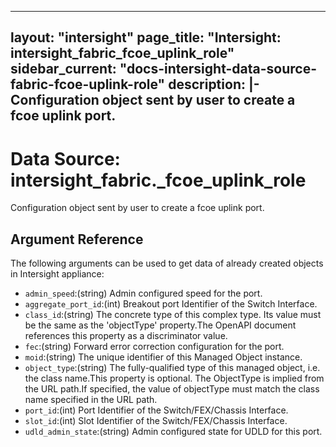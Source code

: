 
---
layout: "intersight"
page_title: "Intersight: intersight_fabric_fcoe_uplink_role"
sidebar_current: "docs-intersight-data-source-fabric-fcoe-uplink-role"
description: |-
Configuration object sent by user to create a fcoe uplink port.
---

# Data Source: intersight_fabric._fcoe_uplink_role
Configuration object sent by user to create a fcoe uplink port.
## Argument Reference
The following arguments can be used to get data of already created objects in Intersight appliance:
* `admin_speed`:(string) Admin configured speed for the port. 
* `aggregate_port_id`:(int) Breakout port Identifier of the Switch Interface. 
* `class_id`:(string) The concrete type of this complex type. Its value must be the same as the 'objectType' property.The OpenAPI document references this property as a discriminator value. 
* `fec`:(string) Forward error correction configuration for the port. 
* `moid`:(string) The unique identifier of this Managed Object instance. 
* `object_type`:(string) The fully-qualified type of this managed object, i.e. the class name.This property is optional. The ObjectType is implied from the URL path.If specified, the value of objectType must match the class name specified in the URL path. 
* `port_id`:(int) Port Identifier of the Switch/FEX/Chassis Interface. 
* `slot_id`:(int) Slot Identifier of the Switch/FEX/Chassis Interface. 
* `udld_admin_state`:(string) Admin configured state for UDLD for this port. 
